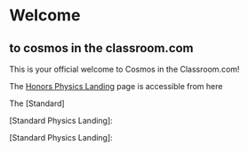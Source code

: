 # Welcome

## to cosmos in the classroom.com

This is your official welcome to Cosmos in the Classroom.com!

The [Honors Physics Landing] page is accessible from here

The [Standard]

[Standard Physics Landing]: 

[Honors Physics Landing]: ./build/cosmosintheclassroom/0%20Lesson%20Overview.md
[Standard Physics Landing]: 